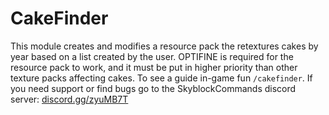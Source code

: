 # CakeFinder
This module creates and modifies a resource pack the retextures cakes by year based on a list created by the user. OPTIFINE is required for the resource pack to work, and it must be put in higher priority than other texture packs affecting cakes. To see a guide in-game fun `/cakefinder`. If you need support or find bugs go to the SkyblockCommands discord server: [discord.gg/zyuMB7T](discord.gg/zyuMB7T)
